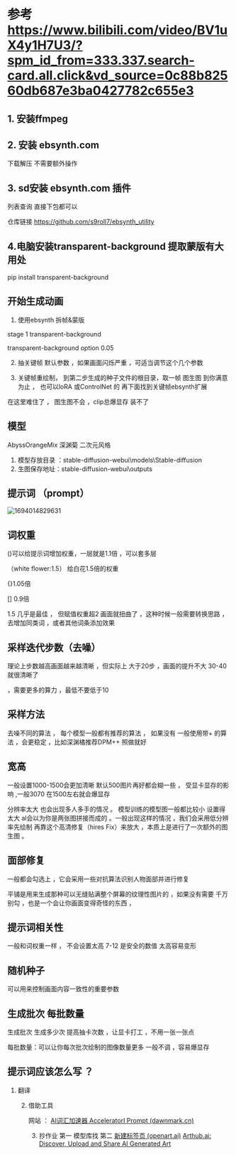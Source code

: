 # 参考 https://www.bilibili.com/video/BV1uX4y1H7U3/?spm_id_from=333.337.search-card.all.click&vd_source=0c88b82560db687e3ba0427782c655e3 

## 1. 安装ffmpeg

## 2. 安装 ebsynth.com 
 下载解压 不需要额外操作 

## 3. sd安装 ebsynth.com 插件  

列表查询   直接下包都可以 

仓库链接 https://github.com/s9roll7/ebsynth_utility

## 4.电脑安装transparent-background  提取蒙版有大用处

pip install transparent-background 


## 开始生成动画

1. 使用ebsynth 拆帧&蒙版 

stage 1 
transparent-background 

transparent-background option 0.05 

2. 抽关键帧  默认参数 ，如果画面闪烁严重 ，可适当调节这个几个参数

3. 关键帧重绘制， 
   到第二步生成的种子文件的根目录，取一帧 图生图 到你满意为止 ， 也可以loRA 或ControlNet 的 
   再下面找到关键帧ebsynth扩展  


在这里难住了 ， 图生图不会  ，clip总爆显存 装不了 



## 模型 

AbyssOrangeMix  深渊菊  二次元风格 



1. 模型存放目录 ：stable-diffusion-webui\models\Stable-diffusion
2. 生图保存地址：stable-diffusion-webui\outputs

## 提示词 （prompt）

![1694014829631](C:\Users\applestven\AppData\Roaming\Typora\typora-user-images\1694014829631.png)

## 词权重

()可以给提示词增加权重，一层就是1.1倍 ，可以套多层

（white flower:1.5） 给白花1.5倍的权重

{}1.05倍  

[] 0.9倍

1.5 几乎是最佳  ， 但赋值权重超2  画面就扭曲了 ，这种时候一般需要转换思路 ，去增加同类词 ，或者其他词条添加效果

## 采样迭代步数（去噪） 

理论上步数越高画面越来越清晰  ，但实际上 大于20步 ，画面的提升不大  30-40 就很清晰了

 ，需要更多的算力 ，最低不要低于10

##  采样方法

去噪不同的算法 ， 每个模型一般都有推荐的算法 ， 如果没有 一般使用带+ 的算法 ，会更稳定  ，比如深渊橘推荐DPM++  照做就好 

## 宽高

一般设置1000-1500会更加清晰  默认500图片再好都会糊一些 ，  受显卡显存的影响 ,一般3070 在1500左右就会爆显存  

分辨率太大 也会出现多人多手的情况  。 模型训练的模型图一般都比较小  设置得太大 al会以为你是两张图拼接而成的 。一般出现这样的情况 ，我们会采用低分辨率先绘制 再靠这个高清修复（hires Fix）来放大 ，本质上是进行了一次额外的图生图 。

## 面部修复 

一般都会勾选上 ，它会采用一些对抗算法识别人物面部并进行修复

平铺是用来生成那种可以无缝贴满整个屏幕的纹理性图片的 ，如果没有需要 千万别勾 ，也是一个会让你画面变得奇怪的东西 ，

## 提示词相关性 

一般和词权重一样 ， 不会设置太高   7-12 是安全的数值   太高容易变形

## 随机种子

可以用来控制画面内容一致性的重要参数 

## 生成批次   每批数量 

  生成批次   生成多少次   提高抽卡次数 ，让显卡打工 ，不用一张一张点 

每批数量：可以让你每次批次绘制的图像数量更多    一般不调 ，容易爆显存 

## 提示词应该怎么写 ？ 

1. 翻译  

   2. 借助工具   

      网站 ： [AI词汇加速器 AcceleratorI Prompt (dawnmark.cn)](https://ai.dawnmark.cn/)

      3. 抄作业 第一  模型库找    第二  [新建标签页 (openart.ai)](https://openart.ai/)     [Arthub.ai: Discover, Upload and Share AI Generated Art](https://arthub.ai/)

         

         

